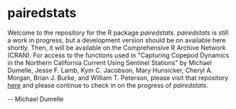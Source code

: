 # pairedstats

Welcome to the repository for the R package *pairedstats*. *pairedstats* is still a work in progress, but a development version should be on available here shortly. Then, it will be available on the Comprehensive R Archive Network (CRAN). For access to the functions used in "Capturing Copepod Dynamics in the Northern California Current Using Sentinel Stations" by Michael Dumelle, Jesse F. Lamb, Kym C. Jacobson, Mary Hunsicker, Cheryl A. Morgan, Brian J. Burke, and William T. Peterson, please visit that repository [here](https://github.com/michaeldumelle/DumelleEtAl2021CopepodSentinel/blob/main/README.md) and please continue to check in on the progress of *pairedstats*.

-- Michael Dumelle
